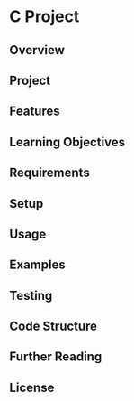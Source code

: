 # C Project

## Overview

## Project

## Features

## Learning Objectives

## Requirements

## Setup

## Usage

## Examples

## Testing

## Code Structure

## Further Reading

## License